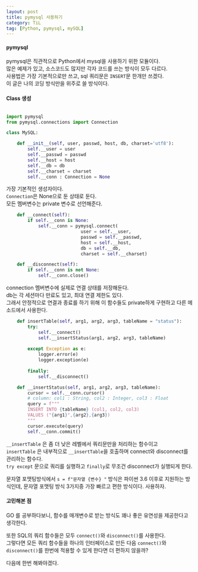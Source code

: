 ```yaml
---
layout: post
title: pymysql 사용하기
category: TiL
tag: [Python, pymysql, mySQL]  
---
```


#### pymysql

pymysql은 직관적으로 Python에서 mysql을 사용하기 위한 모듈이다.  
많은 예제가 있고, 소스코드도 많지만 각자 코드를 쓰는 방식이 모두 다르다.  
사용법은 가장 기본적으로만 쓰고, sql 쿼리문은 `INSERT`문 한개만 쓰겠다.  
이 글은 나의 코딩 방식만을 위주로 쓸 방식이다.

#### Class 생성

```Python   

import pymysql
from pymysql.connections import Connection

class MySQL:

    def __init__(self, user, passwd, host, db, charset='utf8'):
        self.__user = user
        self.__passwd = passwd
        self.__host = host
        self.__db = db
        self.__charset = charset
        self.__conn : Connection = None
```

가장 기본적인 생성자이다.  
`Connection`은 None으로 둔 상태로 둔다.  
모든 멤버변수는 private 변수로 선언해준다.  

```python
    def __connect(self):
        if self.__conn is None:
            self.__conn = pymysql.connect(
                            user = self.__user, 
                            passwd = self.__passwd,
                            host = self.__host,
                            db = self.__db,
                            charset = self.__charset)

    def __disconnect(self):
        if self.__conn is not None:
            self.__conn.close()
```

connection 멤버변수에 실제로 연결 상태를 저장해둔다.  
db는 각 세션마다 만료도 있고, 최대 연결 제한도 있다.  
그래서 안정적으로 연결과 종료를 하기 위해 이 함수들도 private하게 구현하고 다른 메소드에서 사용한다.  

```python
    def insertTable(self, arg1, arg2, arg3, tableName = "status"):
        try:
            self.__connect()
            self.__insertStatus(arg1, arg2, arg3, tableName)
        
        except Exception as e:
            logger.error(e)
            logger.exception(e)
        
        finally:
            self.__disconnect()

    def __insertStatus(self, arg1, arg2, arg3, tableName):
        cursor = self.__conn.cursor()
        # column: col1 : String, col2 : Integer, col3 : Float
        query = f"""
        INSERT INTO {tableName} (col1, col2, col3) 
        VALUES ("{arg1}",{arg2},{arg3})
        """
        cursor.execute(query)
        self.__conn.commit()
```

`__insertTable` 은 좀 더 낮은 레벨에서 쿼리문만을 처리하는 함수이고  
`insertTable` 은 내부적으로 `__insertTable`을 호출하며 connect와 disconnect를 관리하는 함수다.  
`try except` 문으로 쿼리를 실행하고 `finally`로 무조건 disconnect가 실행되게 한다.  

문자열 포맷팅방식에서 `s = f"문자열 {변수} "` 방식은 파이썬 3.6 이후로 지원하는 방식인데, 문자열 포맷팅 방식 3가지중 가장 빠르고 편한 방식이다. 사용하자.  


#### 고민해본 점 

GO 를 공부하다보니, 함수를 매개변수로 받는 방식도 꽤나 좋은 유연성을 제공한다고 생각한다.  

또한 SQL의 쿼리 함수들은 모두 `connect()`와 `disconnect()`를 사용한다.  
그렇다면 모든 쿼리 함수들을 하나의 인터페이스로 만든 다음 `connect()`와 `disconnect()`를 한번에 적용할 수 있게 한다면 더 편하지 않을까?  

다음에 한번 해봐야겠다.  
